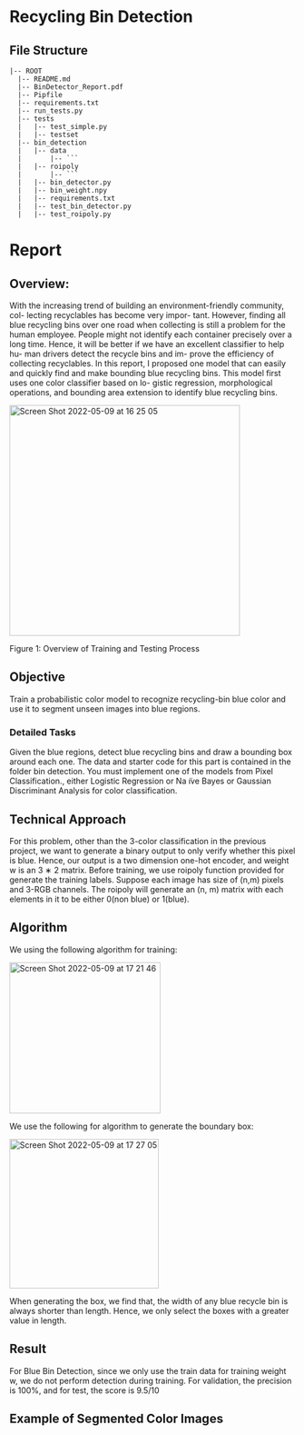 # Recycling Bin Detection
## File Structure
```
|-- ROOT
  |-- README.md
  |-- BinDetector_Report.pdf
  |-- Pipfile
  |-- requirements.txt
  |-- run_tests.py
  |-- tests
  |   |-- test_simple.py
  |   |-- testset
  |-- bin_detection
  |   |-- data
  |       |-- ```
  |   |-- roipoly
  |       |-- ```
  |   |-- bin_detector.py
  |   |-- bin_weight.npy
  |   |-- requirements.txt
  |   |-- test_bin_detector.py
  |   |-- test_roipoly.py
```

# Report
## Overview:
With the increasing trend of building an environment-friendly community, col- lecting recyclables has become very impor- tant. However, finding all blue recycling bins over one road when collecting is still a problem for the human employee. People might not identify each container precisely over a long time. Hence, it will be better if we have an excellent classifier to help hu- man drivers detect the recycle bins and im- prove the efficiency of collecting recyclables.
In this report, I proposed one model that can easily and quickly find and make bounding blue recycling bins. This model first uses one color classifier based on lo- gistic regression, morphological operations, and bounding area extension to identify blue recycling bins.

<img width="406" alt="Screen Shot 2022-05-09 at 16 25 05" src="https://user-images.githubusercontent.com/92130976/167491646-7b3772bc-6979-468a-b34d-b01086603d34.png">

Figure 1: Overview of Training and Testing Process

## Objective
Train a probabilistic color model to recognize recycling-bin blue color and use it to segment unseen images into blue regions. 

### Detailed Tasks
Given the blue regions, detect blue recycling bins and draw a bounding box around each one. The data and starter code for this part is contained in the folder bin detection. You must implement one of the models from Pixel Classification., either Logistic Regression or Na ̈ıve Bayes or Gaussian Discriminant Analysis for color classification. 

## Technical Approach
For this problem, other than the 3-color classification in the previous project, we want to generate a binary output to only verify whether this pixel is blue. Hence, our output is a two dimension one-hot encoder, and weight w is an 3 ∗ 2 matrix. Before training, we use roipoly function provided for generate the training labels. Suppose each image has size of (n,m) pixels and 3-RGB channels. The roipoly will generate an (n, m) matrix with each elements in it to be either 0(non blue) or 1(blue).

## Algorithm
We using the following algorithm for training:

<img width="266" alt="Screen Shot 2022-05-09 at 17 21 46" src="https://user-images.githubusercontent.com/92130976/167500686-22c1a025-7503-4871-9a76-fb54f96c3c65.png">

We use the following for algorithm to generate the boundary box:

<img width="263" alt="Screen Shot 2022-05-09 at 17 27 05" src="https://user-images.githubusercontent.com/92130976/167501468-59a1e832-2819-442e-97a0-6ccd20fbd722.png">

When generating the box, we find that, the width of any blue recycle bin is always shorter than length. Hence, we only select the boxes with a greater value in length.

## Result
For Blue Bin Detection, since we only use the train data for training weight w, we do not perform detection during training. For validation, the precision is 100%, and for test, the score is 9.5/10

## Example of Segmented Color Images
